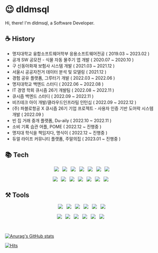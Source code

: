 # 😉 dldmsql

Hi, there! I'm dldmsql, a Software Developer.

## ☕️ History
- 명지대학교 융합소프트웨어학부 응용소프트웨어전공 ( 2019.03 ~ 2023.02 )
- 공개 SW 공모전 - 식물 자동 물주기 앱 개발 ( 2020.07 ~ 2020.10 )
- 구 신동아화재 보험사 시스템 개발 ( 2021.03 ~ 2021.12 )
- 서울시 공공자전거 데이터 분석 및 모델링 ( 2021.12 )
- 경험 공유 플랫폼, 그루터기 개발 ( 2022.03 ~ 2022.06 )
- 명지대학교 백엔드 스터디 ( 2022.06 ~ 2022.08 )
- IT 경영 학회 큐시즘 26기 개발팀 ( 2022.08 ~ 2022.11 )
- 큐시즘 백엔드 스터디 ( 2022.09 ~ 2022.11 )
- 비즈테크 아이 개발/클라우드인프라팀 인턴십 ( 2022.09 ~ 2022.12 )
- (주) 파블로항공 X 큐시즘 26기 기업 프로젝트 - 사용자 인증 기반 도어락 시스템 개발 ( 2022.09 )
- 빈 집 거래 중개 플랫폼, Du-aily ( 2022.10 ~ 2022.11 )
- 소비 기록 습관 어플, POME ( 2022.12 ~ 진행중 )
- 명지대 학식을 책임지다, 명식이 ( 2022.12 ~ 진행중 )
- 듀얼 라이프 커뮤니티 플랫폼, 주말의집 ( 2023.01 ~ 진행중 )

## 📚 Tech
<div align="center">
<img src="https://img.shields.io/badge/Spring-6DB33F?style=flat-square&logo=Spring&logoColor=white"/></a> &nbsp
<img src="https://img.shields.io/badge/Springboot-6DB33F?style=flat-square&logo=Springboot&logoColor=white"/></a> &nbsp
<img src ="https://img.shields.io/badge/java-007396.svg?&style=flat-square&logo=java&logoColor=white"/></a> &nbsp
<img src="https://img.shields.io/badge/Kotlin-7F52FF?style=flat-square&logo=Kotlin&logoColor=white"/> &nbsp
<img src="https://img.shields.io/badge/MySQL-4479A1?style=flat-square&logo=MySQL&logoColor=white"/></a> &nbsp
<img src="https://img.shields.io/badge/MariaDB-003545?style=flat-square&logo=MariaDB&logoColor=white"/></a> &nbsp
<img src="https://img.shields.io/badge/MongoDB-47A248?style=flat-square&logo=MongoDB&logoColor=white"/></a> <p/>
<img src="https://img.shields.io/badge/Redis-DC382D?style=flat-square&logo=Redis&logoColor=white"/></a> &nbsp
<img src="https://img.shields.io/badge/MyBatis-E34F26?style=flat-square&logo=MyBatis&logoColor=white"/></a> &nbsp
<img src="https://img.shields.io/badge/R-276DC3?style=flat-square&logo=R&logoColor=white"/></a> &nbsp
<img src="https://img.shields.io/badge/Nodejs-339933?style=flat-square&logo=Nodejs&logoColor=white"/> &nbsp
<img src="https://img.shields.io/badge/javascript-F7DF1E?style=flat-square&logo=javascript&logoColor=white"/> &nbsp
<img src="https://img.shields.io/badge/jQuery-0769AD?style=flat-square&logo=jQuery&logoColor=white"/> &nbsp
<img src="https://img.shields.io/badge/HTML5-E34F26?style=flat-square&logo=HTML5&logoColor=white"/> &nbsp
 </div>

## ⚒️ Tools
<div align="center">
<img src="https://img.shields.io/badge/intellij-000000?style=flat-square&logo=intellij idea&logoColor=white"/></a> &nbsp
<img src="https://img.shields.io/badge/eclipse-2C2255?style=flat-square&logo=eclipse ide&logoColor=white"/></a> &nbsp
<img src="https://img.shields.io/badge/android studio-3DDC84?style=flat-square&logo=android studio&logoColor=white"/></a> &nbsp
<img src="https://img.shields.io/badge/visual studio-007ACC?style=flat-square&logo=visual studio code&logoColor=white"/></a> &nbsp
<img src="https://img.shields.io/badge/Arduino-00979D?style=flat-square&logo=Arduino&logoColor=white"/></a> &nbsp
<img src="https://img.shields.io/badge/Postman-FF6C37?style=flat-square&logo=Postman&logoColor=white"/></a> <p/>
<img src="https://img.shields.io/badge/Docker-2496ED?style=flat-square&logo=Docker&logoColor=white"/></a> &nbsp
<img src="https://img.shields.io/badge/Jira-0052CC?style=flat-square&logo=Jira&logoColor=white"/></a> &nbsp
<img src="https://img.shields.io/badge/Amazon AWS-232F3E?style=flat-square&logo=Amazon AWS&logoColor=white"/></a> &nbsp
<img src="https://img.shields.io/badge/Prometheus-E6522C?style=flat-square&logo=Prometheus&logoColor=white"/></a> &nbsp
<img src="https://img.shields.io/badge/Grafana-F46800?style=flat-square&logo=Grafana&logoColor=white"/></a> &nbsp
<img src="https://img.shields.io/badge/Swagger-85EA2D?style=flat-square&logo=Swagger&logoColor=white"/></a> &nbsp
 </div>

<br/>
<!-- [![Solved.ac Profile](http://mazassumnida.wtf/api/v2/generate_badge?boj=yhy5913)](https://solved.ac/yhy5913/) -->

[![Anurag's GitHub stats](https://github-readme-stats.vercel.app/api?username=dldmsql)](https://github.com/dldmsql/github-readme-stats)


[![Hits](https://hits.seeyoufarm.com/api/count/incr/badge.svg?url=https://github.com/dldmsql&count_bg=%2379C83D&title_bg=%23555555&icon=&icon_color=%23E7E7E7&title=hits&edge_flat=false)](https://hits.seeyoufarm.com)
